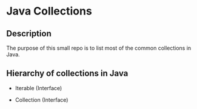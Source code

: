 # Java Collections

## Description

The purpose of this small repo is to list most of the common collections in Java.

## Hierarchy of collections in Java

* Iterable (Interface)
- Collection (Interface)
